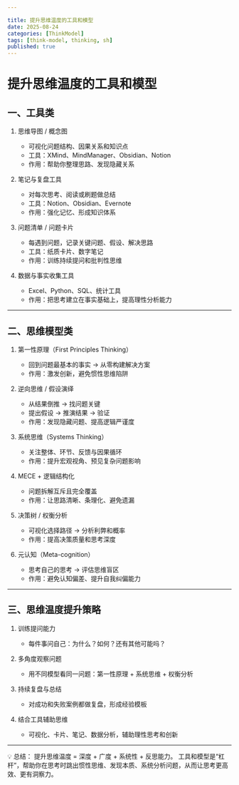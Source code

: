 ```yaml
---

title: 提升思维温度的工具和模型
date: 2025-08-24
categories: [ThinkModel]
tags: [think-model, thinking, sh]
published: true
---
```



# 提升思维温度的工具和模型

## 一、工具类

1. 思维导图 / 概念图

   * 可视化问题结构、因果关系和知识点
   * 工具：XMind、MindManager、Obsidian、Notion
   * 作用：帮助你整理思路、发现隐藏关系

2. 笔记与复盘工具

   * 对每次思考、阅读或刷题做总结
   * 工具：Notion、Obsidian、Evernote
   * 作用：强化记忆、形成知识体系

3. 问题清单 / 问题卡片

   * 每遇到问题，记录关键问题、假设、解决思路
   * 工具：纸质卡片、数字笔记
   * 作用：训练持续提问和批判性思维

4. 数据与事实收集工具

   * Excel、Python、SQL、统计工具
   * 作用：把思考建立在事实基础上，提高理性分析能力

---

## 二、思维模型类

1. 第一性原理（First Principles Thinking）

   * 回到问题最基本的事实 → 从零构建解决方案
   * 作用：激发创新，避免惯性思维陷阱

2. 逆向思维 / 假设演绎

   * 从结果倒推 → 找问题关键
   * 提出假设 → 推演结果 → 验证
   * 作用：发现隐藏问题、提高逻辑严谨度

3. 系统思维（Systems Thinking）

   * 关注整体、环节、反馈与因果循环
   * 作用：提升宏观视角、预见复杂问题影响

4. MECE + 逻辑结构化

   * 问题拆解互斥且完全覆盖
   * 作用：让思路清晰、条理化、避免遗漏

5. 决策树 / 权衡分析

   * 可视化选择路径 → 分析利弊和概率
   * 作用：提高决策质量和思考深度

6. 元认知（Meta-cognition）

   * 思考自己的思考 → 评估思维盲区
   * 作用：避免认知偏差、提升自我纠偏能力

---

## 三、思维温度提升策略

1. 训练提问能力

   * 每件事问自己：为什么？如何？还有其他可能吗？

2. 多角度观察问题

   * 用不同模型看同一问题：第一性原理 + 系统思维 + 权衡分析

3. 持续复盘与总结

   * 对成功和失败案例都做复盘，形成经验模板

4. 结合工具辅助思维

   * 可视化、卡片、笔记、数据分析，辅助理性思考和创新

---

💡 总结：
提升思维温度 = 深度 + 广度 + 系统性 + 反思能力。
工具和模型是“杠杆”，帮助你在思考时跳出惯性思维、发现本质、系统分析问题，从而让思考更高效、更有洞察力。
